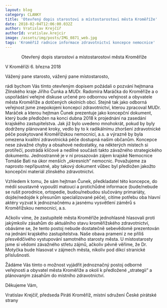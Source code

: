 ```yaml
---
layout: blog
category: CLANKY
title: 'Otevřený dopis starostovi a místostarostovi města Kroměříže'
date: 2018-02-04T12:06:00.032Z
author: Vratislav Krejčíř
authorId: vratislav.krejcir
image: /assets/img/posts/IMG_0871_web.jpg
tags: 'Kroměříž radnice informace zdravotnictví koncepce nemocnice'
---
```


<center>Otevřený dopis starostovi a místostarostovi města Kroměříže</center>


V Kroměříži 6. března 2018



Vážený pane starosto, vážený pane místostarosto,

rádi bychom Vás tímto otevřeným dopisem požádali o pozvání hejtmana Zlínského kraje Jiřího Čunka a MUDr. Radomíra Maráčka do Kroměříže a o uspořádání veřejné diskuse určené pro odbornou veřejnost a obyvatele města Kroměříže a dotčených okolních obcí.
Stejně tak jako odborná veřejnost jsme znepokojeni koncepcí zdravotnictví, kterou zpracoval MUDr. Maráček a kterou hejtman Čunek prezentuje jako koncepční dokument, který bude předložen na konci dubna 2018 k projednání na zasedání krajského zastupitelstva. Jak již bylo uvedeno mnohokrát, pokud by byly dodrženy plánované kroky, vedlo by to k radikálnímu zhoršení zdravotnické péče poskytované Kroměřížskou nemocnicí, a.s. a výrazně by byla omezena kvalitní zdravotnická péče dostupná našim občanům.
Koncepce nese závažné chyby a obsahové nedostatky, na některých místech si protiřečí, postrádá klíčové a nedílné součásti takto závažného strategického dokumentu. Jednostranně je v ní prosazován zájem krajské Nemocnice Tomáše Bati na úkor menších „okresních“ nemocnic. Považujeme za naprosto nepřípustné, aby takový dokument vůbec byl předložen jakožto koncepční materiál zlínského zdravotnictví.

Vzhledem k tomu, že sám hejtman Čunek, předkladatel této koncepce, do médií soustavně vypouští matoucí a protichůdné informace (bude/nebude se rušit porodnice, ortopedie, budou/nebudou slučovány primariáty, dojde/nedojde k přesunům specializované péče), cítíme potřebu oba hlavní aktéry vyzvat k jednoznačnému a jasnému vysvětlení záměrů s Kroměřížskou nemocnicí, a.s.


Ačkoliv víme, že zastupitelé města Kroměříže jednohlasně hlasovali proti jakýmkoliv zásahům do aktuálního stavu kroměřížského zdravotnictví, obáváme se, že tento postoj nebude dostatečně sebevědomě prezentován na jednání krajského zastupitelstva. Naše obava pramení z ne příliš přesvědčivého vystupování samotného starosty města. U místostarosty jsme si vědomi závažného střetu zájmů, ačkoliv pěvně věříme, že Dr. Motyčka bude hlasovat v zájmech města, nikoliv pod dikcí stranické příslušnosti.

Žádáme Vás tímto o možnost vyjádřit jednoznačný postoj odborné veřejnosti a obyvatel města Kroměříže a okolí k předložené „strategii“ a plánovaným zásahům do místního zdravotnictví. 

Děkujeme Vám,



Vratislav Krejčíř, předseda
Piráti Kroměříž, místní sdružení České pirátské strany
